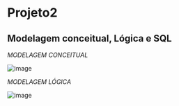 # Projeto2
## Modelagem conceitual, Lógica e SQL ##

*MODELAGEM CONCEITUAL*

![image](https://github.com/suelyms/Projeto2/assets/142910077/01c4133d-0b12-48ce-9aaf-289a1f82cc78)


*MODELAGEM LÓGICA*

![image](https://github.com/suelyms/Projeto2/assets/142910077/23737827-c6ae-4d44-8abb-6e44577117cb)
